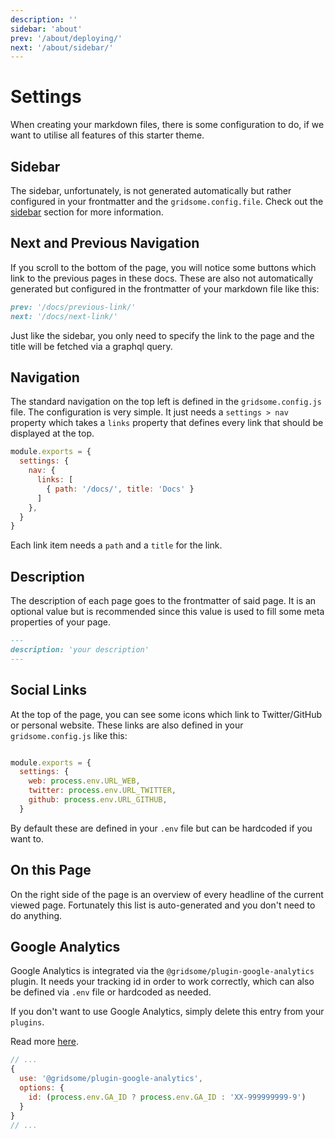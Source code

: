 ```yaml
---
description: ''
sidebar: 'about'
prev: '/about/deploying/'
next: '/about/sidebar/'
---
```


# Settings

When creating your markdown files, there is some configuration to do, if we want to utilise all features of this starter theme.

## Sidebar

The sidebar, unfortunately, is not generated automatically but rather configured in your frontmatter and the `gridsome.config.file`.
Check out the [sidebar](/docs/sidebar/) section for more information.

## Next and Previous Navigation

If you scroll to the bottom of the page, you will notice some buttons which link to the previous pages in these docs. These are also not automatically generated but configured in the frontmatter of your markdown file like this:

```md
prev: '/docs/previous-link/'
next: '/docs/next-link/'
```

Just like the sidebar, you only need to specify the link to the page and the title will be fetched via a graphql query.

## Navigation

The standard navigation on the top left is defined in the `gridsome.config.js` file. The configuration is very simple. It just needs a `settings > nav` property which takes a `links` property that defines every link that should be displayed at the top.

```js
module.exports = {
  settings: {
    nav: {
      links: [
        { path: '/docs/', title: 'Docs' }
      ]
    },
  }
}
```

Each link item needs a `path` and a `title` for the link.

## Description

The description of each page goes to the frontmatter of said page. It is an optional value but is recommended since this value is used to fill some meta properties of your page.

```md
---
description: 'your description'
---
```

## Social Links

At the top of the page, you can see some icons which link to Twitter/GitHub or personal website. These links are also defined in your `gridsome.config.js` like this:

```js

module.exports = {
  settings: {
    web: process.env.URL_WEB,
    twitter: process.env.URL_TWITTER,
    github: process.env.URL_GITHUB,
  }
```

By default these are defined in your `.env` file but can be hardcoded if you want to.

## On this Page

On the right side of the page is an overview of every headline of the current viewed page. Fortunately this list is auto-generated and you don't need to do anything.

## Google Analytics

Google Analytics is integrated via the `@gridsome/plugin-google-analytics` plugin. It needs your tracking id in order to work correctly, which can also be defined via `.env` file or hardcoded as needed.

If you don't want to use Google Analytics, simply delete this entry from your `plugins`.

Read more [here](https://gridsome.org/plugins/@gridsome/plugin-google-analytics).

```js
// ...
{
  use: '@gridsome/plugin-google-analytics',
  options: {
    id: (process.env.GA_ID ? process.env.GA_ID : 'XX-999999999-9')
  }
}
// ...
```
